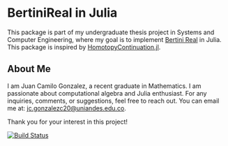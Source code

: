 # BertiniReal in Julia

This package is part of my undergraduate thesis project in Systems and Computer Engineering, where my goal is to implement [Bertini Real](https://www.bertinireal.com/) in Julia. This package is inspired by [HomotopyContinuation.jl](https://www.juliahomotopycontinuation.org/).

## About Me
I am Juan Camilo Gonzalez, a recent graduate in Mathematics. I am passionate about computational algebra and Julia enthusiast. 
For any inquiries, comments, or suggestions, feel free to reach out. You can email me at: jc.gonzalezc20@uniandes.edu.co.

Thank you for your interest in this project!

[![Build Status](https://github.com/JuanCaGC/BertiniReal.jl/actions/workflows/CI.yml/badge.svg?branch=main)](https://github.com/JuanCaGC/BertiniReal.jl/actions/workflows/CI.yml?query=branch%3Amain)
